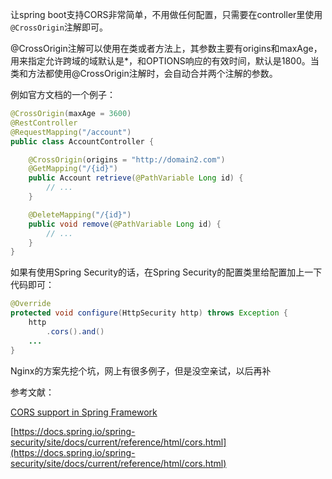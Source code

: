 让spring boot支持CORS非常简单，不用做任何配置，只需要在controller里使用`@CrossOrigin`注解即可。

@CrossOrigin注解可以使用在类或者方法上，其参数主要有origins和maxAge，用来指定允许跨域的域默认是\*，和OPTIONS响应的有效时间，默认是1800。当类和方法都使用@CrossOrigin注解时，会自动合并两个注解的参数。

例如官方文档的一个例子：

```java
@CrossOrigin(maxAge = 3600)
@RestController
@RequestMapping("/account")
public class AccountController {

    @CrossOrigin(origins = "http://domain2.com")
    @GetMapping("/{id}")
    public Account retrieve(@PathVariable Long id) {
        // ...
    }

    @DeleteMapping("/{id}")
    public void remove(@PathVariable Long id) {
        // ...
    }
}
```

如果有使用Spring Security的话，在Spring Security的配置类里给配置加上一下代码即可：
```java
@Override
protected void configure(HttpSecurity http) throws Exception {
    http
        .cors().and()
    ...
}
```

Nginx的方案先挖个坑，网上有很多例子，但是没空亲试，以后再补

参考文献：

[CORS support in Spring Framework](https://spring.io/blog/2015/06/08/cors-support-in-spring-framework "CORS support in Spring Framework")

[https://docs.spring.io/spring-security/site/docs/current/reference/html/cors.html](https://docs.spring.io/spring-security/site/docs/current/reference/html/cors.html)